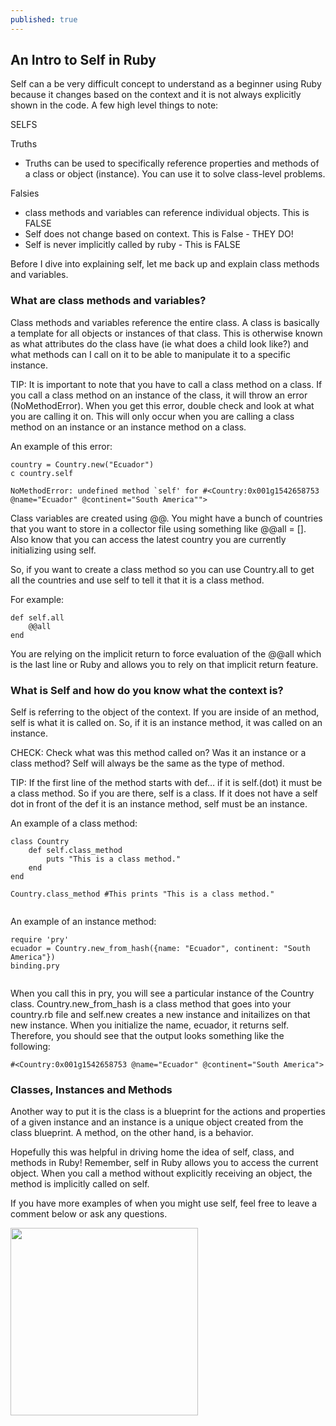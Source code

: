 ```yaml
---
published: true
---
```

## An Intro to Self in Ruby

Self can a be very difficult concept to understand as a beginner using Ruby because it changes based on the context and it is not always explicitly shown in the code. A few high level things to note: 

SELFS

Truths 

- Truths can be used to specifically reference properties and methods of a class or object (instance). You can use it to solve class-level problems.

Falsies 

- class methods and variables can reference individual objects. This is FALSE
- Self does not change based on context. This is False - THEY DO!
- Self is never implicitly called by ruby - This is FALSE

Before I dive into explaining self, let me back up and explain class methods and variables. 

### What are class methods and variables?
Class methods and variables reference the entire class. A class is basically a template for all objects or instances of that class. This is otherwise known as what attributes do the class have (ie what does a child look like?) and what methods can I call on it to be able to manipulate it to a specific instance. 

TIP: It is important to note that you have to call a class method on a class. If you call a class method on an instance of the class, it will throw an error (NoMethodError). When you get this error, double check and look at what you are calling it on. This will only occur when you are calling a class method on an instance or an instance method on a class.

An example of this error:

```
country = Country.new("Ecuador")
c country.self

NoMethodError: undefined method `self' for #<Country:0x001g1542658753 @name="Ecuador" @continent="South America"">
```


Class variables are created using @@. You might have a bunch of countries that you want to store in a collector file using something like @@all = []. Also know that you can access the latest country you are currently initializing using self. 

So, if you want to create a class method so you can use Country.all to get all the countries and use self to tell it that it is a class method. 

For example:

```
def self.all
    @@all
end
```

You are relying on the implicit return to force evaluation of the @@all which is the last line or Ruby and allows you to rely on that implicit return feature.

### What is Self and how do you know what the context is?
Self is referring to the object of the context. If you are inside of an method, self is what it is called on. So, if it is an instance method, it was called on an instance. 

CHECK: Check what was this method called on? Was it an instance or a class method? Self will always be the same as the type of method.

TIP: If the first line of the method starts with def… if it is self.(dot) it must be a class method. So if you are there, self is a class. If it does not have a self dot in front of the def it is an instance method, self must be an instance.

An example of a class method:
```
class Country
    def self.class_method
        puts "This is a class method."
    end
end

Country.class_method #This prints "This is a class method."
        
```

An example of an instance method:
```
require 'pry'
ecuador = Country.new_from_hash({name: "Ecuador", continent: "South America"})
binding.pry
        
```
When you call this in pry, you will see a particular instance of the Country class. Country.new_from_hash is a class method that goes into your country.rb file and self.new creates a new instance and initailizes on that new instance. When you initialize the name, ecuador, it returns self. Therefore, you should see that the output looks something like the following:

```
#<Country:0x001g1542658753 @name="Ecuador" @continent="South America">
```

### Classes, Instances and Methods

Another way to put it is the class is a blueprint for the actions and properties of a given instance and an instance is a unique object created from the class blueprint. A method, on the other hand, is a behavior.

Hopefully this was helpful in driving home the idea of self, class, and methods in Ruby! Remember, self in Ruby allows you to access the current object. When you call a method without explicitly receiving an object, the method is implicitly called on self. 

If you have more examples of when you might use self, feel free to leave a comment below or ask any questions.


<img src="https://media.tenor.com/0ZfvvMFHDasAAAAC/beyourself-be.gif" width="300">

